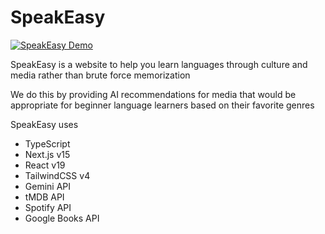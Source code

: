 # SpeakEasy

[![SpeakEasy Demo](https://img.youtube.com/vi/xYUSM1duJLc/0.jpg)](https://youtu.be/xYUSM1duJLc)

SpeakEasy is a website to help you learn languages through culture and media rather than brute force memorization

We do this by providing AI recommendations for media that would be appropriate for beginner language learners based on their favorite genres

SpeakEasy uses 
- TypeScript
- Next.js v15
- React v19
- TailwindCSS v4
- Gemini API
- tMDB API
- Spotify API
- Google Books API